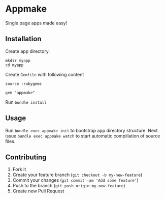 # Appmake

Single page apps made easy!

## Installation

Create app directory.

	mkdir myapp
	cd myapp

Create `Gemfile` with following content

	source :rubygems

	gem "appmake"

Run `bundle install`

## Usage

Run `bundle exec appmake init` to bootstrap app directory structure. Next issue `bundle exec appmake watch` to start automatic compillation of source files.

## Contributing

1. Fork it
2. Create your feature branch (`git checkout -b my-new-feature`)
3. Commit your changes (`git commit -am 'Add some feature'`)
4. Push to the branch (`git push origin my-new-feature`)
5. Create new Pull Request
